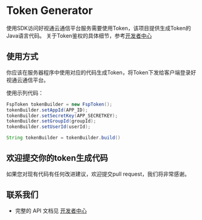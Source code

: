 # Token Generator

使用SDK访问好视通云通信平台服务需要使用Token，该项目提供生成Token的Java语言代码。
关于Token鉴权的具体细节，参考[开发者中心](http://paas.hst.com/developer)

## 使用方式
你应该在服务器程序中使用对应的代码生成Token，将Token下发给客户端登录好视通云通信平台。

使用示列代码：

```Java
FspToken tokenBuilder = new FspToken();
tokenBuilder.setAppId(APP_ID);
tokenBuilder.setSecretKey(APP_SECRETKEY);
tokenBuilder.setGroupId(groupId);
tokenBuilder.setUserId(userId);

String tokenBuilder = tokenBuilder.build()
```

## 欢迎提交你的token生成代码
如果您对现有代码有任何改进建议，欢迎提交pull request，我们将非常感谢。

## 联系我们

- 完整的 API 文档见 [开发者中心](http://paas.hst.com/developer)